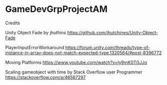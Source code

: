 # GameDevGrpProjectAM

Credits

Unity Object Fade by jhuthins
https://github.com/jhutchines/Unity-Object-Fade

PlayerInputErrorWorkaround
https://forum.unity.com/threads/type-of-instance-in-array-does-not-match-expected-type.1320564/#post-8396772

Moving Platforms
https://www.youtube.com/watch?v=ly9mK0TGJJo

Scaling gameobject with time by Stack Overflow user Programmer
https://stackoverflow.com/a/46587297